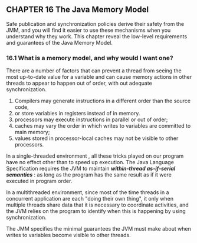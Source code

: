 ## CHAPTER 16 The Java Memory Model

Safe publication and synchronization policies derive their safety from the JMM, and you will find it easier to use these mechanisms when you understand why they work. This chapter reveal the low-level requirements and guarantees of the Java Memory Model.

### 16.1 What is a memory model, and why would I want one?

There are a number of factors that can prevent a thread from seeing the most up-to-date value for a variable and can cause memory actions in other threads to appear to happen out of order, with out adequate synchronization.

1. Compilers may generate instructions in a different order than the source code,
2. or store variables in registers instead of in memory.
3. processors may execute instructions in parallel or out of order;
4. caches may vary the order in which writes to variables are committed to main memory;
5. values stored in processor-local caches may not be visible to other processors.

In a single-threaded environment , all these tricks played on our program have no effect other than to speed up execution. The Java Language Specification requires the JVM to maintain ***within-thread as-if-serial semantics*** : as long as the program has the same result as if it were executed in program order.

In a multithreaded environment, since most of the time threads in a concurrent application are each "doing their own thing", it only when multiple threads share data that it is necessary to coordinate activities, and the JVM relies on the program to identify when this is happening by using synchronization.

 The JMM specifies the minimal guarantees the JVM must make about when writes to variables become visible to other threads.

